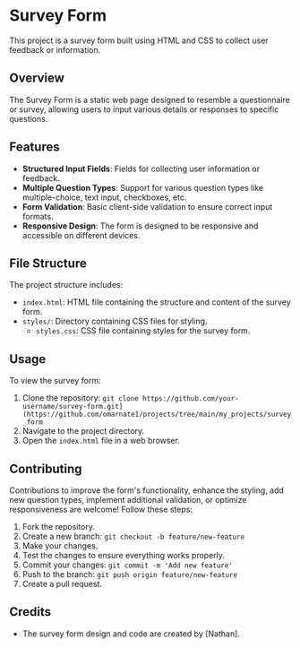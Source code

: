 # Survey Form

This project is a survey form built using HTML and CSS to collect user feedback or information.

## Overview

The Survey Form is a static web page designed to resemble a questionnaire or survey, allowing users to input various details or responses to specific questions.

## Features

- **Structured Input Fields**: Fields for collecting user information or feedback.
- **Multiple Question Types**: Support for various question types like multiple-choice, text input, checkboxes, etc.
- **Form Validation**: Basic client-side validation to ensure correct input formats.
- **Responsive Design**: The form is designed to be responsive and accessible on different devices.

## File Structure

The project structure includes:

- `index.html`: HTML file containing the structure and content of the survey form.
- `styles/`: Directory containing CSS files for styling.
  - `styles.css`: CSS file containing styles for the survey form.

## Usage

To view the survey form:

1. Clone the repository: `git clone https://github.com/your-username/survey-form.git](https://github.com/omarnate1/projects/tree/main/my_projects/survey_form`
2. Navigate to the project directory.
3. Open the `index.html` file in a web browser.

## Contributing

Contributions to improve the form's functionality, enhance the styling, add new question types, implement additional validation, or optimize responsiveness are welcome! Follow these steps:

1. Fork the repository.
2. Create a new branch: `git checkout -b feature/new-feature`
3. Make your changes.
4. Test the changes to ensure everything works properly.
5. Commit your changes: `git commit -m 'Add new feature'`
6. Push to the branch: `git push origin feature/new-feature`
7. Create a pull request.

## Credits

- The survey form design and code are created by [Nathan].
